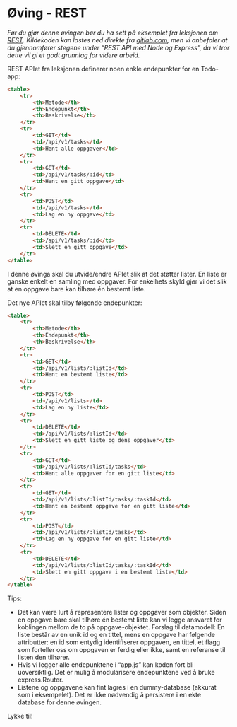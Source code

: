 # Øving - REST

_Før du gjør denne øvingen bør du ha sett på eksemplet fra leksjonen om [REST](https://folk.ntnu.no/olso/wu/rest/rest.html). Kildekoden kan lastes
ned direkte fra [gitlab.com](https://gitlab.com/ntnu-dcst2002/todo-api), men vi anbefaler at du gjennomfører stegene under “REST API med Node
og Express”, da vi tror dette vil gi et godt grunnlag for videre arbeid._

REST APIet fra leksjonen definerer noen enkle endepunkter for en Todo-app:

```html
<table>
    <tr>
        <th>Metode</th>
        <th>Endepunkt</th>
        <th>Beskrivelse</th>
    </tr>
    <tr>
        <td>GET</td>
        <td>/api/v1/tasks</td>
        <td>Hent alle oppgaver</td>
    </tr>
    <tr>
        <td>GET</td>
        <td>/api/v1/tasks/:id</td>
        <td>Hent en gitt oppgave</td>
    </tr>
    <tr>
        <td>POST</td>
        <td>/api/v1/tasks</td>
        <td>Lag en ny oppgave</td>
    </tr>
    <tr>
        <td>DELETE</td>
        <td>/api/v1/tasks/:id</td>
        <td>Slett en gitt oppgave</td>
    </tr>
</table>
```

I denne øvinga skal du utvide/endre APIet slik at det støtter lister. En liste er ganske enkelt en samling
med oppgaver. For enkelhets skyld gjør vi det slik at en oppgave bare kan tilhøre én bestemt liste.

Det nye APIet skal tilby følgende endepunkter:

```html
<table>
    <tr>
        <th>Metode</th>
        <th>Endepunkt</th>
        <th>Beskrivelse</th>
    </tr>
    <tr>
        <td>GET</td>
        <td>/api/v1/lists/:listId</td>
        <td>Hent en bestemt liste</td>
    </tr>
    <tr>
        <td>POST</td>
        <td>/api/v1/lists</td>
        <td>Lag en ny liste</td>
    </tr>
    <tr>
        <td>DELETE</td>
        <td>/api/v1/lists/:listId</td>
        <td>Slett en gitt liste og dens oppgaver</td>
    </tr>
    <tr>
        <td>GET</td>
        <td>/api/v1/lists/:listId/tasks</td>
        <td>Hent alle oppgaver for en gitt liste</td>
    </tr>
    <tr>
        <td>GET</td>
        <td>/api/v1/lists/:listId/tasks/:taskId</td>
        <td>Hent en bestemt oppgave for en gitt liste</td>
    </tr>
    <tr>
        <td>POST</td>
        <td>/api/v1/lists/:listId/tasks</td>
        <td>Lag en ny oppgave for en gitt liste</td>
    </tr>
    <tr>
        <td>DELETE</td>
        <td>/api/v1/lists/:listId/tasks/:taskId</td>
        <td>Slett en gitt oppgave i en bestemt liste</td>
    </tr>
</table>
```

Tips:

* Det kan være lurt å representere lister og oppgaver som objekter. Siden en oppgave bare skal
tilhøre én bestemt liste kan vi legge ansvaret for koblingen mellom de to på oppgave-objektet.
Forslag til datamodell: En liste består av en unik id og en tittel, mens en oppgave har følgende
attributter: en id som entydig identifiserer oppgaven, en tittel, et flagg som forteller oss om
oppgaven er ferdig eller ikke, samt en referanse til listen den tilhører.
* Hvis vi legger alle endepunktene i “app.js” kan koden fort bli uoversiktlig. Det er mulig å
modularisere endepunktene ved å bruke express.Router.
* Listene og oppgavene kan fint lagres i en dummy-database (akkurat som i eksempelet). Det er
ikke nødvendig å persistere i en ekte database for denne øvingen.

Lykke til!